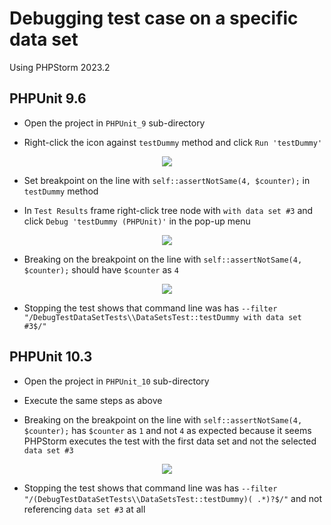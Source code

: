# Debugging test case on a specific data set

Using PHPStorm 2023.2

## PHPUnit 9.6

- Open the project in `PHPUnit_9` sub-directory

- Right-click the icon against `testDummy` method and click `Run 'testDummy'`

<p align="center">
  <img src="https://github.com/SergeyKleyman/PHPStorm_PHPUnit_debug_specific_data_set/assets/7782093/2c16ab89-c999-4fa7-98eb-ea0481a45349"/>
</p>

- Set breakpoint on the line with `self::assertNotSame(4, $counter);` in `testDummy` method

- In `Test Results` frame right-click tree node with `with data set #3` and click `Debug 'testDummy (PHPUnit)'` in the pop-up menu

<p align="center">
  <img src="https://github.com/SergeyKleyman/PHPStorm_PHPUnit_debug_specific_data_set/assets/7782093/f22f2cd3-8886-4c39-b182-a1fbf1e4d2f2"/>
</p>

- Breaking on the breakpoint on the line with `self::assertNotSame(4, $counter);` should have `$counter` as `4`

<p align="center">
  <img src="https://github.com/SergeyKleyman/PHPStorm_PHPUnit_debug_specific_data_set/assets/7782093/8095bee6-4b83-448d-a750-81cfb4ce4f27"/>
</p>

- Stopping the test shows that command line was has `--filter "/DebugTestDataSetTests\\DataSetsTest::testDummy with data set #3$/"`

## PHPUnit 10.3

- Open the project in `PHPUnit_10` sub-directory

- Execute the same steps as above

- Breaking on the breakpoint on the line with `self::assertNotSame(4, $counter);` has `$counter` as `1` and not `4` as expected because it seems PHPStorm executes the test with the first data set and not the selected `data set #3`

<p align="center">
  <img src="https://github.com/SergeyKleyman/PHPStorm_PHPUnit_debug_specific_data_set/assets/7782093/39be55d9-a572-4ca0-be9b-e4c4af5c9060"/>
</p>

- Stopping the test shows that command line was has `--filter "/(DebugTestDataSetTests\\DataSetsTest::testDummy)( .*)?$/"` and not referencing `data set #3` at all

